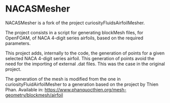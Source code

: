 # NACASMesher

NACASMesher is a fork of the project curiosityFluidsAirfoilMesher.

The project consists in a script for generating blockMesh files, for OpenFOAM, of NACA 4-digit series airfoils, based on the required parameters.

This project adds, internally to the code, the generation of points for a given selected NACA 4-digit series airfoil.
This generation of points avoid the need for the importing of external .dat files. This was the case in the original project.

The generation of the mesh is modified from the one in curiosityFluidAirfoilMesher to a generation based on the project by Thien Phan. 
Available in: https://www.phanquocthien.org/mesh-geometry/blockmesh/airfoil 
